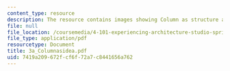 ```yaml
---
content_type: resource
description: The resource contains images showing Column as structure and idea.
file: null
file_location: /coursemedia/4-101-experiencing-architecture-studio-spring-2003/7419a209672fcf6f72a7c8441656a762_3a_Columnasidea.pdf
file_type: application/pdf
resourcetype: Document
title: 3a_Columnasidea.pdf
uid: 7419a209-672f-cf6f-72a7-c8441656a762
---
```

